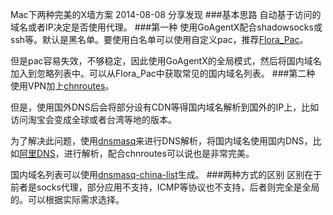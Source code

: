 Mac下两种完美的X墙方案
2014-08-08
分享发现
###基本思路
自动基于访问的域名或者IP决定是否使用代理。
###第一种
使用GoAgentX配合shadowsocks或ssh等。默认是黑名单。要使用白名单可以使用自定义pac，推荐[Flora_Pac](https://github.com/Leask/Flora_Pac)。

但是pac容易失效，不够稳定，因此使用GoAgentX的全局模式，然后将国内域名加入到忽略列表中。可以从Flora_Pac中获取常见的国内域名列表。
###第二种
使用VPN加上[chnroutes](https://code.google.com/p/chnroutes/)。

但是，使用国外DNS后会将部分设有CDN等得国内域名解析到国外的IP上，比如访问淘宝会变成全球或者台湾等地的版本。

为了解决此问题，使用[dnsmasq](http://www.thekelleys.org.uk/dnsmasq/doc.html)来进行DNS解析，将国内域名使用国内DNS，比如[阿里DNS](http://www.alidns.com)，进行解析，配合chnroutes可以说也是非常完美。

国内域名列表可以使用[dnsmasq-china-list](https://github.com/felixonmars/dnsmasq-china-list)生成。
###两种方式的区别
区别在于前者是socks代理，部分应用不支持，ICMP等协议也不支持，后者则完全是全局的。可以根据实际需求选择。